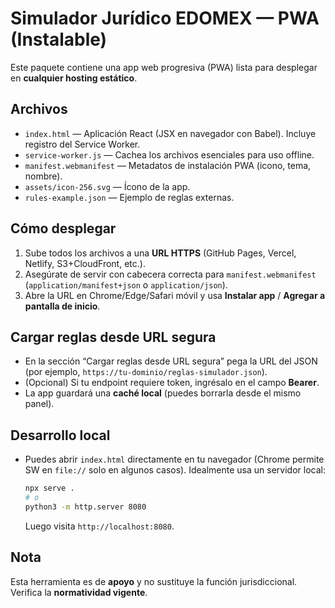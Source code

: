# Simulador Jurídico EDOMEX — PWA (Instalable)

Este paquete contiene una app web progresiva (PWA) lista para desplegar en **cualquier hosting estático**.

## Archivos
- `index.html` — Aplicación React (JSX en navegador con Babel). Incluye registro del Service Worker.
- `service-worker.js` — Cachea los archivos esenciales para uso offline.
- `manifest.webmanifest` — Metadatos de instalación PWA (icono, tema, nombre).
- `assets/icon-256.svg` — Ícono de la app.
- `rules-example.json` — Ejemplo de reglas externas.

## Cómo desplegar
1. Sube todos los archivos a una **URL HTTPS** (GitHub Pages, Vercel, Netlify, S3+CloudFront, etc.).
2. Asegúrate de servir con cabecera correcta para `manifest.webmanifest` (`application/manifest+json` o `application/json`).
3. Abre la URL en Chrome/Edge/Safari móvil y usa **Instalar app** / **Agregar a pantalla de inicio**.

## Cargar reglas desde URL segura
- En la sección “Cargar reglas desde URL segura” pega la URL del JSON (por ejemplo, `https://tu-dominio/reglas-simulador.json`).
- (Opcional) Si tu endpoint requiere token, ingrésalo en el campo **Bearer**.
- La app guardará una **caché local** (puedes borrarla desde el mismo panel).

## Desarrollo local
- Puedes abrir `index.html` directamente en tu navegador (Chrome permite SW en `file://` solo en algunos casos). Idealmente usa un servidor local:
  ```bash
  npx serve .
  # o
  python3 -m http.server 8080
  ```
  Luego visita `http://localhost:8080`.

## Nota
Esta herramienta es de **apoyo** y no sustituye la función jurisdiccional. Verifica la **normatividad vigente**.
